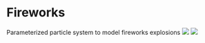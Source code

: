# Fireworks
Parameterized particle system to model fireworks explosions
![](gifs/1000particles.gif)
![](gifs/5000particles.gif)
